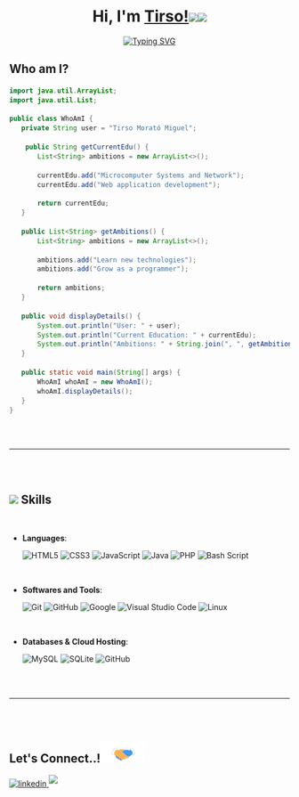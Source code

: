 ### <h1 align="center"><b>Hi, I'm [Tirso!](https://www.linkedin.com/in/tirso-morat%C3%B3-miguel/)<img src="https://media.giphy.com/media/hvRJCLFzcasrR4ia7z/giphy.gif" width="35px"><img src="https://static.wikia.nocookie.net/fighunter/images/2/28/Rubber_Duck.gif" width="35px"></b></h1>
<p align="center">
  <a href="https://git.io/typing-svg"><img src="https://readme-typing-svg.herokuapp.com?font=Fira+Code&pause=1000&random=true&width=435&lines=Web+application+developer;Always+learning" alt="Typing SVG" /></a>
</p>

## Who am I?
 ```java
import java.util.ArrayList;
import java.util.List;

public class WhoAmI {
    private String user = "Tirso Morató Miguel";
    
     public String getCurrentEdu() {
        List<String> ambitions = new ArrayList<>();

        currentEdu.add("Microcomputer Systems and Network");
        currentEdu.add("Web application development");

        return currentEdu;
    }

    public List<String> getAmbitions() {
        List<String> ambitions = new ArrayList<>();

        ambitions.add("Learn new technologies");
        ambitions.add("Grow as a programmer");

        return ambitions;
    }

    public void displayDetails() {
        System.out.println("User: " + user);
        System.out.println("Current Education: " + currentEdu);
        System.out.println("Ambitions: " + String.join(", ", getAmbitions()));
    }

    public static void main(String[] args) {
        WhoAmI whoAmI = new WhoAmI();
        whoAmI.displayDetails();
    }
}
 ```

<br>
<br>

-----

<br>
<br>

## <img src="https://media2.giphy.com/media/QssGEmpkyEOhBCb7e1/giphy.gif?cid=ecf05e47a0n3gi1bfqntqmob8g9aid1oyj2wr3ds3mg700bl&rid=giphy.gif" width ="25"><b> Skills</b>
<br>
<p align="center">

- **Languages**:
    
    ![HTML5](https://img.shields.io/badge/html5-%23E34F26.svg?style=for-the-badge&logo=html5&logoColor=white)
    ![CSS3](https://img.shields.io/badge/css3-%231572B6.svg?style=for-the-badge&logo=css3&logoColor=white)
    ![JavaScript](https://img.shields.io/badge/javascript-%23323330.svg?style=for-the-badge&logo=javascript&logoColor=%23F7DF1E)
    ![Java](https://img.shields.io/badge/java-%23ED8B00.svg?style=for-the-badge&logo=openjdk&logoColor=white)
    ![PHP](https://img.shields.io/badge/php-%23777BB4.svg?style=for-the-badge&logo=php&logoColor=white)
  	 ![Bash Script](https://img.shields.io/badge/bash_script-%23121011.svg?style=for-the-badge&logo=gnu-bash&logoColor=white)

<br>

- **Softwares and Tools**:

    ![Git](https://img.shields.io/badge/git-%23F05033.svg?style=for-the-badge&logo=git&logoColor=white)
    ![GitHub](https://img.shields.io/badge/github-%23121011.svg?style=for-the-badge&logo=github&logoColor=white)
    ![Google](https://img.shields.io/badge/google-%234285F4.svg?style=for-the-badge&logo=google&logoColor=white)
    ![Visual Studio Code](https://img.shields.io/badge/Visual%20Studio%20Code-0078d7.svg?style=for-the-badge&logo=visual-studio-code&logoColor=white)
    ![Linux](https://img.shields.io/badge/Linux-FCC624?style=for-the-badge&logo=linux&logoColor=black) 

<br>

- **Databases & Cloud Hosting**:
  
   ![MySQL](https://img.shields.io/badge/mysql-4479A1.svg?style=for-the-badge&logo=mysql&logoColor=white)
   ![SQLite](https://img.shields.io/badge/sqlite-%2307405e.svg?style=for-the-badge&logo=sqlite&logoColor=white)
   ![GitHub](https://img.shields.io/badge/github-%23121011.svg?style=for-the-badge&logo=github&logoColor=white)
  
<br>
<br>

-----

<br>
<br>

## <b> Let's Connect..!</b><img src="https://github.com/0xAbdulKhalid/0xAbdulKhalid/raw/main/assets/mdImages/handshake.gif" width ="80">

  <a href="https://www.linkedin.com/in/tirso-morat%C3%B3-miguel/" target="_blank">
   <img src="https://img.shields.io/badge/linkedin:  Tirso Morató Miguel-%2300acee.svg?color=405DE6&style=for-the-badge&logo=linkedin&logoColor=white" alt=linkedin style="margin-bottom: 5px;"/>
  </a>
  <a href="mailto:tirsomoratoempresa@gmail.com" target="_blank">
   <img src="https://img.shields.io/badge/gmail:  irso Morató Empresa-%23EA4335.svg?style=for-the-badge&logo=gmail&logoColor=white" t=mail style="margin-bottom: 5px;" />
  </a>
